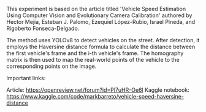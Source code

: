 This experiment is based on the article titled 'Vehicle Speed Estimation Using Computer Vision and Evolutionary Camera Calibration' authored by Hector Mejia, Esteban J. Palomo, Ezequiel López-Rubio, Israel Pineda, and Rigoberto Fonseca-Delgado.

The method uses YOLOv8 to detect vehicles on the street. After detection, it employs the Haversine distance formula to calculate the distance between the first vehicle's frame and the i-th vehicle's frame. The homography matrix is then used to map the real-world points of the vehicle to the corresponding points on the image.

Important links:

Article: https://openreview.net/forum?id=Pl7uHR-Oe6l
Kaggle notebook: https://www.kaggle.com/code/markbarreto/vehicle-speed-haversine-distance